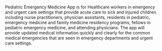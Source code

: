 Pediatric Emergency Medicine App is for Healthcare workers in emergency and urgent care settings that provide acute care to sick and injured children.  including nurse practitioners, physician assistants, residents in pediatric, emergency medicine and family medicine residency programs, fellows in pediatric emergency medicine, and attending physicians. The app will provide updated medical information quickly and clearly for the common medical emergencies that are seen in emergency departments and urgent care settings.

